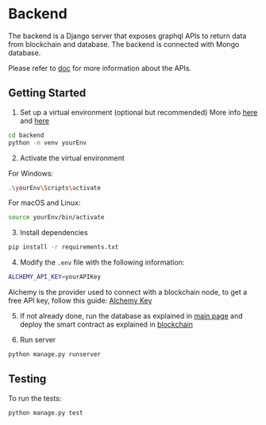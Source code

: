 # Backend

The backend is a Django server that exposes graphql APIs to return data from blockchain and database.
The backend is connected with Mongo database.

Please refer to [doc](../doc) for more information about the APIs.

## Getting Started

1. Set up a virtual environment (optional but recommended) More info [here](https://docs.python.org/3/tutorial/venv.html) and [here](https://virtualenv.pypa.io/en/latest/)

```bash
cd backend
python -m venv yourEnv
```

2. Activate the virtual environment

For Windows:

```bash
.\yourEnv\Scripts\activate
```

For macOS and Linux:

```bash
source yourEnv/bin/activate
```

3. Install dependencies

```bash
pip install -r requirements.txt
```

4. Modify the `.env` file with the following information:

```bash
ALCHEMY_API_KEY=yourAPIKey
```

Alchemy is the provider used to connect with a blockchain node, to get a free API key, follow this guide: [Alchemy Key](https://docs.alchemy.com/docs/alchemy-quickstart-guide#1key-create-an-alchemy-key)

5. If not already done, run the database as explained in [main page](../README.md) and deploy the smart contract as explained in [blockchain](../blockchain/README.md)

6. Run server

```bash
python manage.py runserver
```

## Testing

To run the tests:

```bash
python manage.py test
```
